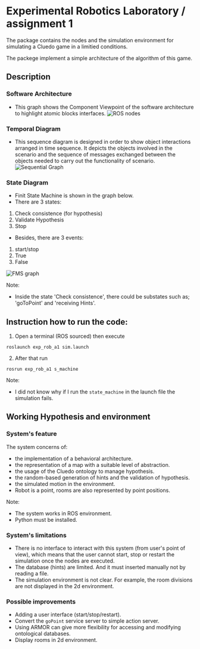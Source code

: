 # Experimental Robotics Laboratory / assignment 1

The package contains the nodes and the simulation environment for simulating a Cluedo game in a limitied conditions.

The packege implement a simple architecture of the algorithm of this game.

## Description 
### Software Architecture
* This graph shows the Component Viewpoint of the software architecture to highlight atomic blocks interfaces.
![ROS nodes](../master/image/ros_diagram2.png)


### Temporal Diagram
* This sequence diagram is designed in order to show object interactions arranged in time sequence. It depicts the objects involved in the scenario and the sequence of messages exchanged between the objects needed to carry out the functionality of scenario.
![Sequential Graph](../master/image/sequence.png)


### State Diagram
* Finit State Machine is shown in the graph below.
* There are 3 states:
1. Check consistence (for hypothesis)
2. Validate Hypothesis
3. Stop

* Besides, there are 3 events:
1. start/stop
2. True
3. False

![FMS graph](../master/image/FMS.png)

Note: 
* Inside the state 'Check consistence', there could be substates such as; 'goToPoint' and 'receiving Hints'.

## Instruction how to run the code:

1. Open a terminal (ROS sourced) then execute
```
roslaunch exp_rob_a1 sim.launch
```
2. After that run
```
rosrun exp_rob_a1 s_machine
```

Note: 
* I did not know why if I run the `state_machine` in the launch file the simulation fails.

## Working Hypothesis and environment
### System's feature
The system concerns of:
* the implementation of a behavioral architecture.
* the representation of a map with a suitable level of abstraction.
* the usage of the Cluedo ontology to manage hypothesis.
* the random-based generation of hints and the validation of hypothesis.
* the simulated motion in the environment.
* Robot is a point, rooms are also represented by point positions.

Note:
* The system works in ROS environment.
* Python must be installed.

### System's limitations
* There is no interface to interact with this system (from user's point of view), which means that the user cannot start, stop or restart the simulation once the nodes are executed.
* The database (hints) are limited. And it must inserted manually not by reading a file.
* The simulation environment is not clear. For example, the room divisions are not displayed in the 2d environment.

### Possible improvements
* Adding a user interface (start/stop/restart).
* Convert the `goPoint` service server to simple action server.
* Using ARMOR can give more flexibility for accessing and modifying ontological databases.
* Display rooms in 2d environment. 

